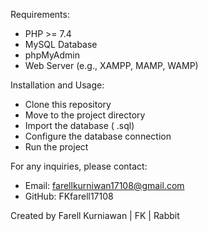 Requirements:
- PHP >= 7.4
- MySQL Database
- phpMyAdmin
- Web Server (e.g., XAMPP, MAMP, WAMP)

Installation and Usage:
- Clone this repository
- Move to the project directory
- Import the database ( .sql)
- Configure the database connection
- Run the project

For any inquiries, please contact:
- Email: farellkurniwan17108@gmail.com
- GitHub: FKfarell17108

Created by Farell Kurniawan | FK | Rabbit
